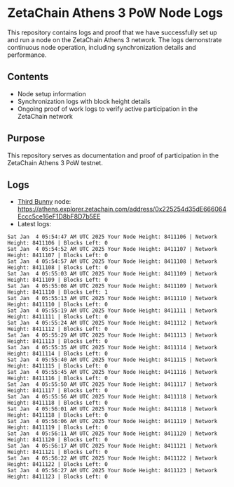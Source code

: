# ZetaChain Athens 3 PoW Node Logs
This repository contains logs and proof that we have successfully set up and run a node on the ZetaChain Athens 3 network. The logs demonstrate continuous node operation, including synchronization details and performance.

## Contents
- Node setup information
- Synchronization logs with block height details
- Ongoing proof of work logs to verify active participation in the ZetaChain network

## Purpose
This repository serves as documentation and proof of participation in the ZetaChain Athens 3 PoW testnet.

## Logs

- [Third Bunny](https://thirdbunny.xyz/) node: https://athens.explorer.zetachain.com/address/0x225254d35dE666064Eccc5ce16eF1D8bF8D7b5EE
- Latest logs:
```
Sat Jan  4 05:54:47 AM UTC 2025 Your Node Height: 8411106 | Network Height: 8411106 | Blocks Left: 0
Sat Jan  4 05:54:52 AM UTC 2025 Your Node Height: 8411107 | Network Height: 8411107 | Blocks Left: 0
Sat Jan  4 05:54:57 AM UTC 2025 Your Node Height: 8411108 | Network Height: 8411108 | Blocks Left: 0
Sat Jan  4 05:55:03 AM UTC 2025 Your Node Height: 8411109 | Network Height: 8411109 | Blocks Left: 0
Sat Jan  4 05:55:08 AM UTC 2025 Your Node Height: 8411109 | Network Height: 8411110 | Blocks Left: 1
Sat Jan  4 05:55:13 AM UTC 2025 Your Node Height: 8411110 | Network Height: 8411110 | Blocks Left: 0
Sat Jan  4 05:55:19 AM UTC 2025 Your Node Height: 8411111 | Network Height: 8411111 | Blocks Left: 0
Sat Jan  4 05:55:24 AM UTC 2025 Your Node Height: 8411112 | Network Height: 8411112 | Blocks Left: 0
Sat Jan  4 05:55:29 AM UTC 2025 Your Node Height: 8411113 | Network Height: 8411113 | Blocks Left: 0
Sat Jan  4 05:55:35 AM UTC 2025 Your Node Height: 8411114 | Network Height: 8411114 | Blocks Left: 0
Sat Jan  4 05:55:40 AM UTC 2025 Your Node Height: 8411115 | Network Height: 8411115 | Blocks Left: 0
Sat Jan  4 05:55:45 AM UTC 2025 Your Node Height: 8411116 | Network Height: 8411116 | Blocks Left: 0
Sat Jan  4 05:55:50 AM UTC 2025 Your Node Height: 8411117 | Network Height: 8411117 | Blocks Left: 0
Sat Jan  4 05:55:56 AM UTC 2025 Your Node Height: 8411118 | Network Height: 8411118 | Blocks Left: 0
Sat Jan  4 05:56:01 AM UTC 2025 Your Node Height: 8411118 | Network Height: 8411118 | Blocks Left: 0
Sat Jan  4 05:56:06 AM UTC 2025 Your Node Height: 8411119 | Network Height: 8411119 | Blocks Left: 0
Sat Jan  4 05:56:11 AM UTC 2025 Your Node Height: 8411120 | Network Height: 8411120 | Blocks Left: 0
Sat Jan  4 05:56:17 AM UTC 2025 Your Node Height: 8411121 | Network Height: 8411121 | Blocks Left: 0
Sat Jan  4 05:56:22 AM UTC 2025 Your Node Height: 8411122 | Network Height: 8411122 | Blocks Left: 0
Sat Jan  4 05:56:27 AM UTC 2025 Your Node Height: 8411123 | Network Height: 8411123 | Blocks Left: 0
```

